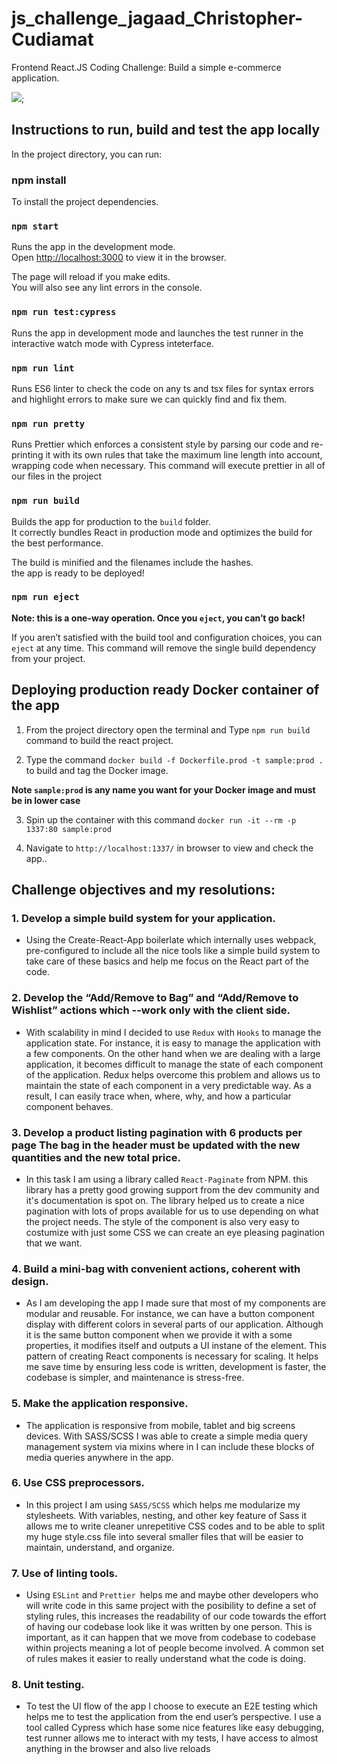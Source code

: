 # js_challenge_jagaad_Christopher-Cudiamat

Frontend React.JS Coding Challenge: Build a simple e-commerce application.

![]("../js_challenge_jagaad_Christopher-Cudiamat/my-app/src/assets/images/activity_image.jpeg");

## Instructions to run, build and test the app locally 

In the project directory, you can run:



### npm install

To install the project dependencies.

### `npm start`

Runs the app in the development mode.\
Open [http://localhost:3000](http://localhost:3000) to view it in the browser.

The page will reload if you make edits.\
You will also see any lint errors in the console.

### `npm run test:cypress`

Runs the app in development mode and launches the test runner in the interactive watch mode with Cypress inteterface. 

### `npm run lint`

Runs ES6 linter to check the code on any ts and tsx files for syntax errors and highlight errors to make sure we can quickly find and fix them.

### `npm run pretty`

Runs Prettier which enforces a consistent style by parsing our code and re-printing it with its own rules that take the maximum line length into account, wrapping code when necessary. This command will execute prettier in all of our files in the project

### `npm run build`

Builds the app for production to the `build` folder.\
It correctly bundles React in production mode and optimizes the build for the best performance.

The build is minified and the filenames include the hashes.\
the app is ready to be deployed!


### `npm run eject`

**Note: this is a one-way operation. Once you `eject`, you can’t go back!**

If you aren’t satisfied with the build tool and configuration choices, you can `eject` at any time. This command will remove the single build dependency from your project.


## Deploying production ready Docker container of the app

1. From the project directory open the terminal and Type `npm run build` command to build the react project.

2. Type the command `docker build -f Dockerfile.prod -t sample:prod .` to build and tag the Docker image. 

**Note `sample:prod` is any name you want for your Docker image and must be in lower case**

3. Spin up the container with this command `docker run -it --rm -p 1337:80 sample:prod`

4. Navigate to `http://localhost:1337/` in browser to view and check the app..


## Challenge objectives and my resolutions:

### 1. Develop a simple build system for your application.

- Using the Create-React-App boilerlate which internally uses webpack, pre-configured to include all the nice tools like a simple build system to take care of these basics and help me focus on the React part of the code.

### 2. Develop the “Add/Remove to Bag” and “Add/Remove to Wishlist” actions which --work only with the client side.

- With scalability in mind I decided to use `Redux` with `Hooks` to manage the application state. For instance, it is easy to manage the application with a few components. On the other hand when we are dealing with a large application, it becomes difficult to manage the state of each component of the application. Redux helps overcome this problem and allows us to maintain the state of each component in a very predictable way. As a result, I can easily trace when, where, why, and how a particular component behaves.

### 3. Develop a product listing pagination with 6 products per page The bag in the header must be updated with the new quantities and the new total price.

- In this task I am using a library called `React-Paginate` from NPM. this library has a pretty good growing support from the dev community and it's documentation is spot on. The library helped us to create a nice  pagination with lots of props available for us to use depending on what the project needs. The style of the component is also very easy to costumize with just some CSS we can create an eye pleasing pagination that we want. 

### 4. Build a mini-bag with convenient actions, coherent with design.

- As I am developing the app I made sure that most of my components are modular and reusable. For instance, we can have a button component display with different colors in several parts of our application. Although it is the same button component when we provide it with a some properties, it modifies itself and outputs a UI instane of the element. This pattern of creating React components is necessary for scaling. It helps me save time by ensuring less code is written, development is faster, the codebase is simpler, and maintenance is stress-free. 

### 5. Make the application responsive.

- The application is responsive from mobile, tablet and big screens devices. With SASS/SCSS I was able to create a simple media query management system via mixins where in I can include these blocks of media queries anywhere in the app.  

### 6. Use CSS preprocessors.

- In this project I am using `SASS/SCSS` which helps me modularize my stylesheets. With variables, nesting, and other key feature of Sass  it allows me to write cleaner unrepetitive CSS codes and to be able to split my huge style.css file into several smaller files that will be easier to maintain, understand, and organize.
### 7. Use of linting tools.

- Using `ESLint` and `Prettier `helps me and maybe other developers who will write code in this same project with the posibility to define a set of styling rules, this increases the readability of our code towards the effort of having our codebase look like it was written by one person. This is important, as it can happen that we move from codebase to codebase within projects meaning a lot of people become involved. A common set of rules makes it easier to really understand what the code is doing.

### 8. Unit testing.

- To test the UI flow of the app I choose to execute an E2E testing which helps me to test the application from the end user’s perspective. I use a tool called Cypress which hase some nice features like easy debugging, test runner allows me to interact with my tests, I have access to almost anything in the browser and also live reloads 



